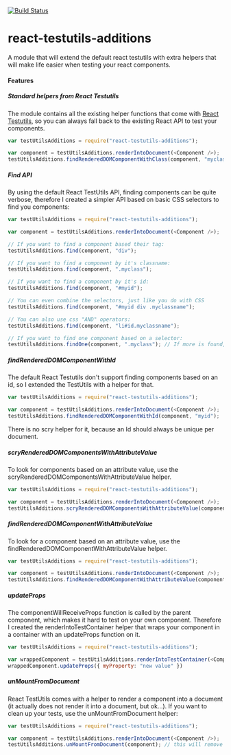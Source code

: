 [![Build Status](https://travis-ci.org/rvdkooy/react-testutils-additions.svg?branch=master)](https://travis-ci.org/rvdkooy/react-testutils-additions)
# react-testutils-additions
A module that will extend the default react testutils with extra helpers that will make life easier when testing your react components.

#### Features


##### Standard helpers from React Testutils 
The module contains all the existing helper functions that come with [React Testutils](https://facebook.github.io/react/docs/test-utils.html), so you can always fall back to the existing React API to test your components.
``` Javascript
var testUtilsAdditions = require("react-testutils-additions");

var component = testUtilsAdditions.renderIntoDocument(<Component />);
testUtilsAdditions.findRenderedDOMComponentWithClass(component, "myclassname");

```


##### Find API
By using the default React TestUtils API, finding components can be quite verbose, therefore I created a simpler API based on basic CSS selectors to find you components:

``` Javascript
var testUtilsAdditions = require("react-testutils-additions");

var component = testUtilsAdditions.renderIntoDocument(<Component />);

// If you want to find a component based their tag:
testUtilsAdditions.find(component, "div");

// If you want to find a component by it's classname:
testUtilsAdditions.find(component, ".myclass");

// If you want to find a component by it's id:
testUtilsAdditions.find(component, "#myid");

// You can even combine the selectors, just like you do with CSS
testUtilsAdditions.find(component, "#myid div .myclassname");

// You can also use css "AND" operators:
testUtilsAdditions.find(component, "li#id.myclassname");

// If you want to find one component based on a selector:
testUtilsAdditions.findOne(component, ".myclass"); // If more is found, this will throw!
```


##### findRenderedDOMComponentWithId
The default React Testutils don't support finding components based on an id, so I extended the TestUtils with a helper for that.

``` Javascript
var testUtilsAdditions = require("react-testutils-additions");

var component = testUtilsAdditions.renderIntoDocument(<Component />);
testUtilsAdditions.findRenderedDOMComponentWithId(component, "myid");

```
There is no scry helper for it, because an Id should always be unique per document.


##### scryRenderedDOMComponentsWithAttributeValue
To look for components based on an attribute value, use the scryRenderedDOMComponentsWithAttributeValue helper.

``` Javascript
var testUtilsAdditions = require("react-testutils-additions");

var component = testUtilsAdditions.renderIntoDocument(<Component />);
testUtilsAdditions.scryRenderedDOMComponentsWithAttributeValue(component, "role" "myrole");

```


##### findRenderedDOMComponentWithAttributeValue
To look for a component based on an attribute value, use the findRenderedDOMComponentWithAttributeValue helper.

``` Javascript
var testUtilsAdditions = require("react-testutils-additions");

var component = testUtilsAdditions.renderIntoDocument(<Component />);
testUtilsAdditions.findRenderedDOMComponentWithAttributeValue(component, "role" "myrole");

```


##### updateProps
The componentWillReceiveProps function is called by the parent component, which makes it hard to test on your own component. Therefore I created the renderIntoTestContainer helper that wraps your component in a container with an updateProps function on it.

``` Javascript
var testUtilsAdditions = require("react-testutils-additions");

var wrappedComponent = testUtilsAdditions.renderIntoTestContainer(<Component />);
wrappedComponent.updateProps({ myProperty: "new value" })
```


##### unMountFromDocument
React TestUtils comes with a helper to render a component into a document (it actually does not render it into a document, but ok...).
If you want to clean up your tests, use the unMountFromDocument helper:

``` Javascript
var testUtilsAdditions = require("react-testutils-additions");

var component = testUtilsAdditions.renderIntoDocument(<Component />);
testUtilsAdditions.unMountFromDocument(component); // this will remove the component, and call the componentWillUnmount function of your component.
```
